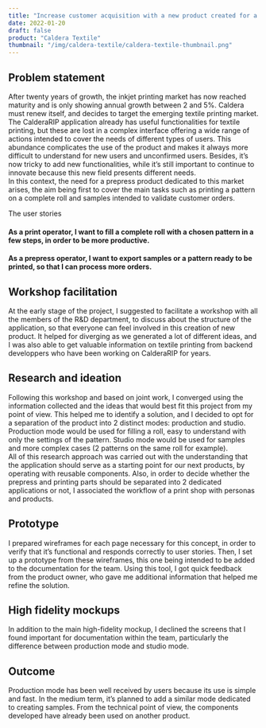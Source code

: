 ```yaml
---
title: "Increase customer acquisition with a new product created for a vertical approach"
date: 2022-01-20
draft: false
product: "Caldera Textile"
thumbnail: "/img/caldera-textile/caldera-textile-thumbnail.png"
---
```


<section>

## Problem statement
After twenty years of growth, the inkjet printing market has now reached maturity and is only showing annual growth between 2 and 5%. Caldera must renew itself, and decides to target the emerging textile printing market.  
The CalderaRIP application already has useful functionalities for textile printing, but these are lost in a complex interface offering a wide range of actions intended to cover the needs of different types of users. This abundance complicates the use of the product and makes it always more difficult to understand for new users and unconfirmed users. Besides, it’s now tricky
to add new functionalities, while it’s still important to continue to innovate because this new field presents different needs.  
In this context, the need for a prepress product dedicated to this market arises, the aim being first to cover the main tasks such as printing a pattern on a complete roll and samples intended to validate customer orders.

</section>

<section>
<div class="sm-card">
    
<p class="sm-card-title">The user stories</p>

#### As a print operator, I want to fill a complete roll with a chosen pattern in a few steps, in order to be more productive.  

#### As a prepress operator, I want to export samples or a pattern ready to be printed, so that I can process more orders.

</div>
</section>

<section>

## Workshop facilitation
At the early stage of the project, I suggested to facilitate a workshop with all the members of the R&D department, to discuss about the structure of the application, so that everyone can feel involved in this creation of new product. It helped for diverging as we generated a lot of different ideas, and I was also able to get valuable information on textile printing from backend developpers who have been working on CalderaRIP for years.

</section>

<section>

## Research and ideation
Following this workshop and based on joint work, I converged using the information collected and the ideas that would best fit this project from my point of view.
This helped me to identify a solution, and I decided to opt for a separation of the product into 2 distinct modes: production and studio. Production mode would be used for filling a roll, easy to understand with only the settings of the pattern. Studio mode would be used for samples and more complex cases (2 patterns on the same roll for example).  
All of this research approach was carried out with the understanding that the application should serve as a starting point for our next products, by operating with reusable components.
Also, in order to decide whether the prepress and printing parts should be separated into 2 dedicated applications or not, I associated the workflow of a print shop with personas and products.

</section>

<section>

## Prototype
I prepared wireframes for each page necessary for this concept, in order to verify that it’s functional and responds correctly to user stories. Then, I set up a prototype from these wireframes, this one being intended to be added to the documentation for the team. Using this tool, I got quick feedback from the product owner, who gave me additional information that helped me refine the solution.

</section>

<section>

## High fidelity mockups
In addition to the main high-fidelity mockup, I declined the screens that I found important for documentation within the team, particularly the difference between production mode and studio mode.

</section>

<section>

## Outcome
Production mode has been well received by users because its use is simple and fast. In the medium term, it’s planned to add a similar mode dedicated to creating samples. From the technical point of view, the components developed have already been used on another product.

</section>